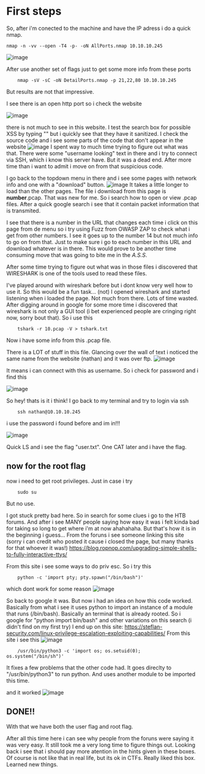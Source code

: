 # First steps

So, after i'm conected to the machine and have the IP adress i do a quick nmap.

    nmap -n -vv --open -T4 -p- -oN AllPorts.nmap 10.10.10.245

![image](https://user-images.githubusercontent.com/84482765/123526740-dff21980-d6a7-11eb-93a6-522478af6647.png)

After use another set of flags just to get some more info from these ports

        nmap -sV -sC -oN DetailPorts.nmap -p 21,22,80 10.10.10.245

But results are not that impressive.

I see there is an open http port so i check the website

![image](https://user-images.githubusercontent.com/84482765/123526817-5b53cb00-d6a8-11eb-9aeb-d7f56783891c.png)

there is not much to see in this website. I test the search box for possible XSS by typing "<script>alert(1)</script>" but i quickly see that they have it sanitized.
I check the source code and i see some parts of the code that don't appear in the website
![image](https://user-images.githubusercontent.com/84482765/123526916-12504680-d6a9-11eb-8672-6498a05bfc63.png)
I spent way to much time trying to figure out what was that. There were some "username looking" text in there and i try to connect via SSH, which i know this server have. But it was a dead end. After more time than i want to admit i move on from that suspicious code.

I go back to the topdown menu in there and i see some pages with network info and one with a "download" button.
![image](https://user-images.githubusercontent.com/84482765/123526977-960a3300-d6a9-11eb-875b-7271f16360e9.png)
It takes a little longer to load than the other pages. The file i download from this page is **number**.pcap. That was new for me. So i search how to open or view .pcap files. After a quick google search i see that it contain packet information that is transmited. 

I see that there is a number in the URL that changes each time i click on this page from de menu so i try using Fuzz from OWASP ZAP to check what i get from other numbers. I see it goes up to the number 14 but not much info to go on from that. Just to make sure i go to each number in this URL and download whatever is in there. This would prove to be another time consuming move that was going to bite me in the *A.S.S*.

After some time trying to figure out what was in those files i discovered that WIRESHARK is one of the tools used to read these files. 

I've played around with wireshark before but i dont know very well how to use it. So this would be a fun task... (not)
I opened wireshark and started listening when i loaded the page. Not much from there. Lots of time wasted. 
After digging around in google for some more time i discovered that wireshark is not only a GUI tool (i bet experienced people are cringing right now, sorry bout that). So i use this

        tshark -r 10.pcap -V > tshark.txt

Now i have some info from this .pcap file.

There is a LOT of stuff in this file. Glancing over the wall of text i noticed the same name from the website (nathan) and it was over ftp.
![image](https://user-images.githubusercontent.com/84482765/123527216-8c81ca80-d6ab-11eb-8d35-1327f0b64f93.png)

It means i can connect with this as username.
So i check for password and i find this

![image](https://user-images.githubusercontent.com/84482765/123527686-7b3abd00-d6af-11eb-954f-71fa0a4edf67.png)


So hey! thats is it i think!
I go back to my terminal and try to login via ssh

        ssh nathan@10.10.10.245


i use the password i found before and im in!!!

![image](https://user-images.githubusercontent.com/84482765/123527272-17fb5b80-d6ac-11eb-9a4e-1c391c0831a6.png)

Quick LS and i see the flag "user.txt". One CAT later and i have the flag. 



## now for the root flag

now i need to get root privileges. Just in case i try 

        sudo su
But no use.

I got stuck pretty bad here. So in search for some clues i go to the HTB forums. And after i see MANY people saying how easy it was i felt kinda bad for taking so long to get where i'm at now ahahahaha. But that's how it is in the beginning i guess...
From the foruns i see someone linking this site (sorry i can credit who posted it cause i closed the page, but many thanks for that whoever it was!)
https://blog.ropnop.com/upgrading-simple-shells-to-fully-interactive-ttys/

From this site i see some ways to do priv esc. So i try this

        python -c 'import pty; pty.spawn("/bin/bash")'
        
which dont work for some reason
![image](https://user-images.githubusercontent.com/84482765/123527377-f5b60d80-d6ac-11eb-8dc4-0dd787fbde14.png)

So back to google it was. But now i had an idea on how this code worked. Basically from what i see it uses python to import an instance of a module that runs (/bin/bash). Basically an terminal that is already rooted.
So i google for "python import bin/bash" and other variations on this search (i didn't find on my first try)
I end up on this site: https://steflan-security.com/linux-privilege-escalation-exploiting-capabilities/
From this site i see this
![image](https://user-images.githubusercontent.com/84482765/123527458-c8b62a80-d6ad-11eb-90da-90f26d2a69bf.png)

        /usr/bin/python3 -c 'import os; os.setuid(0); os.system("/bin/sh")'

It fixes a few problems that the other code had. It goes direclty to "/usr/bin/python3" to run python. 
And uses another module to be imported this time. 

and it worked
![image](https://user-images.githubusercontent.com/84482765/123527505-44b07280-d6ae-11eb-8b32-73d6f465c8ee.png)



## DONE!!

With that we have both the user flag and root flag. 

After all this time here i can see why people from the foruns were saying it was very easy. It still took me a very long time to figure things out. 
Looking back i see that i should pay more atention in the hints given in these boxes. Of course is not like that in real life, but its ok in CTFs.
Really liked this box. Learned new things. 

